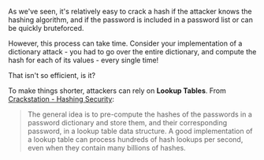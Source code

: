 As we've seen, it's relatively easy to crack a hash if the attacker knows the hashing algorithm, and if the password is included in a password list or can be quickly bruteforced.

However, this process can take time. Consider your implementation of a dictionary attack - you had to go over the entire dictionary, and compute the hash for each of its values - every single time!

That isn't so efficient, is it?

To make things shorter, attackers can rely on **Lookup Tables**. From [Crackstation - Hashing Security](https://crackstation.net/hashing-security.htm):
> The general idea is to pre-compute the hashes of the passwords in a password dictionary and store them, and their corresponding password, in a lookup table data structure. A good implementation of a lookup table can process hundreds of hash lookups per second, even when they contain many billions of hashes.